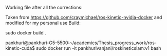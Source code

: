 Working file after all the corrections:

Taken from https://github.com/craymichael/ros-kinetic-nvidia-docker and modified for my personal use
Build: 

sudo docker build .

pankhuri@pankhuri-G5-5500:~/academics/Thesis_progress_work/ros-kinetic-cuda$ sudo docker run -it pankhurivanjani/roskineticslam:v1 bash
